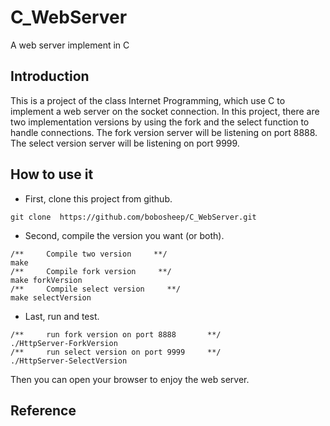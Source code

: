 # C_WebServer
A web server implement in C 


## Introduction
This is a project of the class Internet Programming, which use C to implement a web server on the socket connection. In this project, there are two implementation versions by using the fork and the select function to handle connections. 
The fork version server will be listening on port 8888.
The select version server will be listening on port 9999.

## How to use it
*   First, clone this project from github.
```
git clone  https://github.com/bobosheep/C_WebServer.git
```
*   Second, compile the version you want (or both).
```
/**     Compile two version     **/
make 
/**     Compile fork version     **/
make forkVersion
/**     Compile select version     **/
make selectVersion
```
*   Last, run and test.
```
/**     run fork version on port 8888       **/
./HttpServer-ForkVersion
/**     run select version on port 9999     **/
./HttpServer-SelectVersion
```
Then you can open your browser to enjoy the web server.

## Reference
